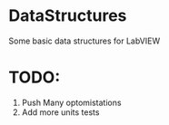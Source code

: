 # DataStructures
Some basic data structures for LabVIEW  
# TODO:
1. Push Many optomistations
1. Add more units tests
